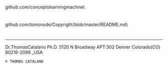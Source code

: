 # 
github.com/conceptslearningmachine\

# 
github.com/tomsnode/Copyright/blob/master/README.md\

#

--------------
Dr.ThomasCatalano Ph.D.
5120 N Broadway APT:302
Denver Colorado(CO) 80216-2099 _USA

    © THOMAS CATALANO
